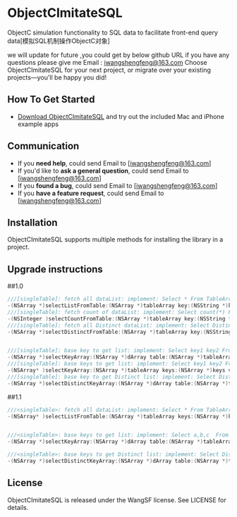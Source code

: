 # ObjectCImitateSQL
ObjectC simulation functionality to SQL data to facilitate front-end query data[模拟SQL机制操作ObjectC对象]


we will update for future ,you could get by below github URL
if you have any questions please give me Email : iwangshengfeng@163.com
Choose ObjectCImitateSQL for your next project, or migrate over your existing projects—you'll be happy you did!

## How To Get Started

- [Download ObjectCImitateSQL](https://github.com/WSFeng/ObjectCImitateSQL/archive/master.zip) and try out the included Mac and iPhone example apps

## Communication

- If you **need help**, could send Email to  [iwangshengfeng@163.com]
- If you'd like to **ask a general question**, could send Email to  [iwangshengfeng@163.com]
- If you **found a bug**, could send Email to  [iwangshengfeng@163.com]
- If you **have a feature request**, could send Email to  [iwangshengfeng@163.com]

## Installation
ObjectCImitateSQL supports multiple methods for installing the library in a project.


## Upgrade instructions 

##1.0
```objective-c
///[singleTable]: fetch all dataList: implement: Select * From TableArray Where key = value
-(NSArray *)selectListFromTable:(NSArray *)tableArray key:(NSString *)key value:(NSString *)value;
///[singleTable]: fetch count of dataList: implement: Select count(*) From TableArray Where key = value
-(NSInteger )selectCountFromTable:(NSArray *)tableArray key:(NSString *)key value:(NSString *)value;
///[singleTable]: fetch all Distinct dataList: implement: Select Distinct * From TableArray Where key = value
-(NSArray *)selectDistinctFromTable:(NSArray *)tableArray key:(NSString *)key value:(NSString *)value;


///[singleTable]: base key to get list: implement: Select key1 key2 From TableArray Where key = value
-(NSArray *)selectKeyArray:(NSArray *)dArray table:(NSArray *)tableArray key:(NSString *)key value:(NSString *)value;
///[singleTable]: base keys to get list: implement: Select key1 key2 From TableArray Where key1 = value1 and key2 = value2 and ...
-(NSArray* )selectKeyArray:(NSArray *)tableArray keys:(NSArray *)keys values:(NSArray *)values;
///[singleTable]: base key to get Distinct list: implement: Select Distinct a,b,c  From TableArray Where key = value
-(NSArray *)selectDistinctKeyArray:(NSArray *)dArray table:(NSArray *)tableArray key:(NSString *)key value:(NSString *)value;
```

##1.1

```objective-c
///<singleTable>: fetch all dataList: implement: Select * From TableArray Where key1 = value1 and key2 = value2 and ...
-(NSArray* )selectListFromTable:(NSArray *)tableArray keys:(NSArray *)keys values:(NSArray *)values;


///<singleTable>: base keys to get list: implement: Select a,b,c  From TableArray Where key1 = value1 and key2 = value2
-(NSArray *)selectKeyArray:(NSArray *)dArray table:(NSArray *)tableArray keys:(NSArray *)keys values:(NSArray *)values;

///<singleTable>: base keys to get Distinct list: implement: Select Distinct a,b,c  From TableArray Where key1 = value1 and key2 = value2
-(NSArray *)selectDistinctKeyArray:(NSArray *)dArray table:(NSArray *)tableArray keys:(NSArray *)keys values:(NSArray *)values;
```

## License

ObjectCImitateSQL is released under the WangSF license. See LICENSE for details.
